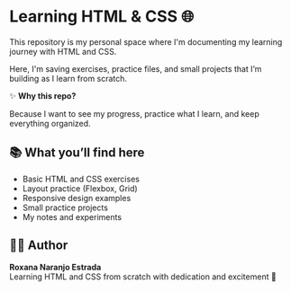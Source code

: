 # Learning HTML & CSS 🌐

This repository is my personal space where I'm documenting my learning journey with HTML and CSS.

Here, I'm saving exercises, practice files, and small projects that I’m building as I learn from scratch.

✨ **Why this repo?**

Because I want to see my progress, practice what I learn, and keep everything organized. 

## 📚 What you’ll find here

- Basic HTML and CSS exercises
- Layout practice (Flexbox, Grid)
- Responsive design examples
- Small practice projects
- My notes and experiments

## 👩‍💻 Author

**Roxana Naranjo Estrada**  
Learning HTML and CSS from scratch with dedication and excitement 💪
